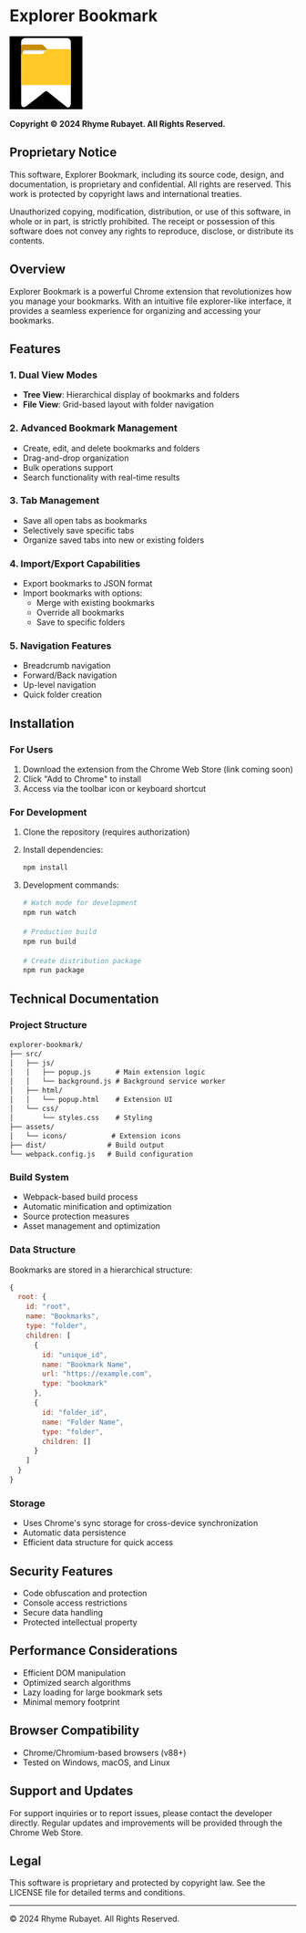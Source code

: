 # Explorer Bookmark

![Explorer Bookmark](assets/icons/icon128.png)

**Copyright © 2024 Rhyme Rubayet. All Rights Reserved.**

## Proprietary Notice

This software, Explorer Bookmark, including its source code, design, and documentation, is proprietary and confidential. All rights are reserved. This work is protected by copyright laws and international treaties.

Unauthorized copying, modification, distribution, or use of this software, in whole or in part, is strictly prohibited. The receipt or possession of this software does not convey any rights to reproduce, disclose, or distribute its contents.

## Overview

Explorer Bookmark is a powerful Chrome extension that revolutionizes how you manage your bookmarks. With an intuitive file explorer-like interface, it provides a seamless experience for organizing and accessing your bookmarks.

## Features

### 1. Dual View Modes

- **Tree View**: Hierarchical display of bookmarks and folders
- **File View**: Grid-based layout with folder navigation

### 2. Advanced Bookmark Management

- Create, edit, and delete bookmarks and folders
- Drag-and-drop organization
- Bulk operations support
- Search functionality with real-time results

### 3. Tab Management

- Save all open tabs as bookmarks
- Selectively save specific tabs
- Organize saved tabs into new or existing folders

### 4. Import/Export Capabilities

- Export bookmarks to JSON format
- Import bookmarks with options:
  - Merge with existing bookmarks
  - Override all bookmarks
  - Save to specific folders

### 5. Navigation Features

- Breadcrumb navigation
- Forward/Back navigation
- Up-level navigation
- Quick folder creation

## Installation

### For Users

1. Download the extension from the Chrome Web Store (link coming soon)
2. Click "Add to Chrome" to install
3. Access via the toolbar icon or keyboard shortcut

### For Development

1. Clone the repository (requires authorization)
2. Install dependencies:
   ```bash
   npm install
   ```
3. Development commands:

   ```bash
   # Watch mode for development
   npm run watch

   # Production build
   npm run build

   # Create distribution package
   npm run package
   ```

## Technical Documentation

### Project Structure

```
explorer-bookmark/
├── src/
│   ├── js/
│   │   ├── popup.js      # Main extension logic
│   │   └── background.js # Background service worker
│   ├── html/
│   │   └── popup.html    # Extension UI
│   └── css/
│       └── styles.css    # Styling
├── assets/
│   └── icons/           # Extension icons
├── dist/               # Build output
└── webpack.config.js   # Build configuration
```

### Build System

- Webpack-based build process
- Automatic minification and optimization
- Source protection measures
- Asset management and optimization

### Data Structure

Bookmarks are stored in a hierarchical structure:

```javascript
{
  root: {
    id: "root",
    name: "Bookmarks",
    type: "folder",
    children: [
      {
        id: "unique_id",
        name: "Bookmark Name",
        url: "https://example.com",
        type: "bookmark"
      },
      {
        id: "folder_id",
        name: "Folder Name",
        type: "folder",
        children: []
      }
    ]
  }
}
```

### Storage

- Uses Chrome's sync storage for cross-device synchronization
- Automatic data persistence
- Efficient data structure for quick access

## Security Features

- Code obfuscation and protection
- Console access restrictions
- Secure data handling
- Protected intellectual property

## Performance Considerations

- Efficient DOM manipulation
- Optimized search algorithms
- Lazy loading for large bookmark sets
- Minimal memory footprint

## Browser Compatibility

- Chrome/Chromium-based browsers (v88+)
- Tested on Windows, macOS, and Linux

## Support and Updates

For support inquiries or to report issues, please contact the developer directly. Regular updates and improvements will be provided through the Chrome Web Store.

## Legal

This software is proprietary and protected by copyright law. See the LICENSE file for detailed terms and conditions.

---

© 2024 Rhyme Rubayet. All Rights Reserved.
